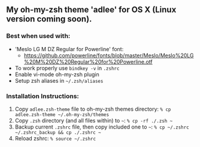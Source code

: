 ## My oh-my-zsh theme 'adlee' for OS X (Linux version coming soon).
### Best when used with:
  + 'Meslo LG M DZ Regular for Powerline' font: 
    +  https://github.com/powerline/fonts/blob/master/Meslo/Meslo%20LG%20M%20DZ%20Regular%20for%20Powerline.otf
  + To work properly use `bindkey -v` in `.zshrc`
  + Enable vi-mode oh-my-zsh plugin 
  + Setup zsh aliases in `~/.zsh/aliases`

### Installation Instructions:
  1. Copy `adlee.zsh-theme` file to oh-my-zsh themes directory: `% cp adlee.zsh-theme ~/.oh-my-zsh/themes`
  2. Copy `.zsh` directory (and all files within) to `~`: `% cp -rf ./.zsh ~`
  3. Backup current `.zshrc` file, then copy included one to `~`: `% cp ~/.zshrc ~/.zshrc_backup && cp ./.zshrc ~`
  4. Reload zshrc: `% source ~/.zshrc`
